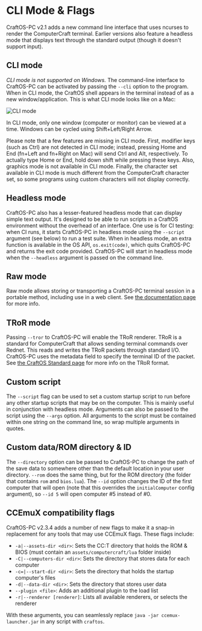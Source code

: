 # CLI Mode & Flags
CraftOS-PC v2.1 adds a new command line interface that uses ncurses to render the ComputerCraft terminal. Earlier versions also feature a headless mode that displays text through the standard output (though it doesn't support input).

## CLI mode
*CLI mode is not supported on Windows.*
The command-line interface to CraftOS-PC can be activated by passing the `--cli` option to the program. When in CLI mode, the CraftOS shell appears in the terminal instead of as a new window/application. This is what CLI mode looks like on a Mac:

![CLI mode](../images/cli.png)

In CLI mode, only one window (computer or monitor) can be viewed at a time. Windows can be cycled using Shift+Left/Right Arrow.

Please note that a few features are missing in CLI mode. First, modifier keys (such as Ctrl) are not detected in CLI mode; instead, pressing Home and End (fn+Left and fn+Right on Mac) will send Ctrl and Alt, respectively. To actually type Home or End, hold down shift while pressing these keys. Also, graphics mode is not available in CLI mode. Finally, the character set available in CLI mode is much different from the ComputerCraft character set, so some programs using custom characters will not display correctly.

## Headless mode
CraftOS-PC also has a lesser-featured headless mode that can display simple text output. It's designed to be able to run scripts in a CraftOS environment without the overhead of an interface. One use is for CI testing: when CI runs, it starts CraftOS-PC in headless mode using the `--script` argument (see below) to run a test suite. When in headless mode, an extra function is available in the OS API, `os.exit(code)`, which quits CraftOS-PC and returns the exit code provided. CraftOS-PC will start in headless mode when the `--headless` argument is passed on the command line.

## Raw mode
Raw mode allows storing or transporting a CraftOS-PC terminal session in a portable method, including use in a web client. See [the documentation page](rawmode) for more info.

## TRoR mode
Passing `--tror` to CraftOS-PC will enable the TRoR renderer. TRoR is a standard for ComputerCraft that allows sending terminal commands over Rednet. This reads and writes the TRoR packets through standard I/O. CraftOS-PC uses the metadata field to specify the terminal ID of the packet. See [the CraftOS Standard page](https://github.com/oeed/CraftOS-Standards/blob/master/standards/10-tror.md) for more info on the TRoR format.

## Custom script
The `--script` flag can be used to set a custom startup script to run before any other startup scripts that may be on the computer. This is mainly useful in conjunction with headless mode. Arguments can also be passed to the script using the `--args` option. All arguments to the script must be contained within one string on the command line, so wrap multiple arguments in quotes.

## Custom data/ROM directory & ID
The `--directory` option can be passed to CraftOS-PC to change the path of the save data to somewhere other than the default location in your user directory. `--rom` does the same thing, but for the ROM directory (the folder that contains `rom` and `bios.lua`). The `--id` option changes the ID of the first computer that will open (note that this overrides the `initialComputer` config argument), so `--id 5` will open computer #5 instead of #0.

## CCEmuX compatibility flags
CraftOS-PC v2.3.4 adds a number of new flags to make it a snap-in replacement for any tools that may use CCEmuX flags. These flags include:
* `-a|--assets-dir <dir>`:            Sets the CC:T directory that holds the ROM & BIOS (must contain an `assets/computercraft/lua` folder inside)
* `-C|--computers-dir <dir>`:         Sets the directory that stores data for each computer
* `-c=|--start-dir <dir>`:            Sets the directory that holds the startup computer's files
* `-d|--data-dir <dir>`:              Sets the directory that stores user data
* `--plugin <file>`:                  Adds an additional plugin to the load list
* `-r|--renderer [renderer]`:         Lists all available renderers, or selects the renderer

With these arguments, you can seamlessly replace `java -jar ccemux-launcher.jar` in any script with `craftos`.